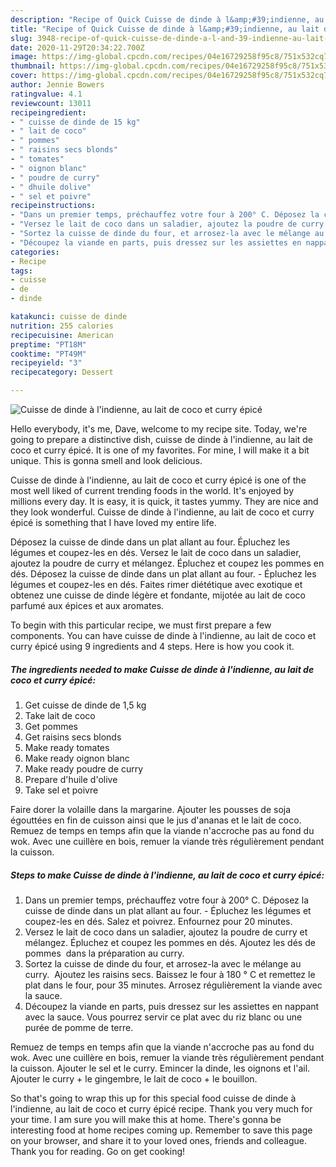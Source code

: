```yaml
---
description: "Recipe of Quick Cuisse de dinde à l&amp;#39;indienne, au lait de coco et curry épicé"
title: "Recipe of Quick Cuisse de dinde à l&amp;#39;indienne, au lait de coco et curry épicé"
slug: 3948-recipe-of-quick-cuisse-de-dinde-a-l-and-39-indienne-au-lait-de-coco-et-curry-epice
date: 2020-11-29T20:34:22.700Z
image: https://img-global.cpcdn.com/recipes/04e16729258f95c8/751x532cq70/cuisse-de-dinde-a-lindienne-au-lait-de-coco-et-curry-epice-photo-principale-de-la-recette.jpg
thumbnail: https://img-global.cpcdn.com/recipes/04e16729258f95c8/751x532cq70/cuisse-de-dinde-a-lindienne-au-lait-de-coco-et-curry-epice-photo-principale-de-la-recette.jpg
cover: https://img-global.cpcdn.com/recipes/04e16729258f95c8/751x532cq70/cuisse-de-dinde-a-lindienne-au-lait-de-coco-et-curry-epice-photo-principale-de-la-recette.jpg
author: Jennie Bowers
ratingvalue: 4.1
reviewcount: 13011
recipeingredient:
- " cuisse de dinde de 15 kg"
- " lait de coco"
- " pommes"
- " raisins secs blonds"
- " tomates"
- " oignon blanc"
- " poudre de curry"
- " dhuile dolive"
- " sel et poivre"
recipeinstructions:
- "Dans un premier temps, préchauffez votre four à 200° C. Déposez la cuisse de dinde dans un plat allant au four. Épluchez les légumes et coupez-les en dés. Salez et poivrez. Enfournez pour 20 minutes."
- "Versez le lait de coco dans un saladier, ajoutez la poudre de curry et mélangez. Épluchez et coupez les pommes en dés. Ajoutez les dés de pommes  dans la préparation au curry."
- "Sortez la cuisse de dinde du four, et arrosez-la avec le mélange au curry.  Ajoutez les raisins secs. Baissez le four à 180 ° C et remettez le plat dans le four, pour 35 minutes. Arrosez régulièrement la viande avec la sauce."
- "Découpez la viande en parts, puis dressez sur les assiettes en nappant avec la sauce. Vous pourrez servir ce plat avec du riz blanc ou une purée de pomme de terre."
categories:
- Recipe
tags:
- cuisse
- de
- dinde

katakunci: cuisse de dinde 
nutrition: 255 calories
recipecuisine: American
preptime: "PT18M"
cooktime: "PT49M"
recipeyield: "3"
recipecategory: Dessert

---
```



![Cuisse de dinde à l&#39;indienne, au lait de coco et curry épicé](https://img-global.cpcdn.com/recipes/04e16729258f95c8/751x532cq70/cuisse-de-dinde-a-lindienne-au-lait-de-coco-et-curry-epice-photo-principale-de-la-recette.jpg)

Hello everybody, it's me, Dave, welcome to my recipe site. Today, we're going to prepare a distinctive dish, cuisse de dinde à l&#39;indienne, au lait de coco et curry épicé. It is one of my favorites. For mine, I will make it a bit unique. This is gonna smell and look delicious.

Cuisse de dinde à l&#39;indienne, au lait de coco et curry épicé is one of the most well liked of current trending foods in the world. It's enjoyed by millions every day. It is easy, it is quick, it tastes yummy. They are nice and they look wonderful. Cuisse de dinde à l&#39;indienne, au lait de coco et curry épicé is something that I have loved my entire life.

Déposez la cuisse de dinde dans un plat allant au four. Épluchez les légumes et coupez-les en dés. Versez le lait de coco dans un saladier, ajoutez la poudre de curry et mélangez. Épluchez et coupez les pommes en dés. Déposez la cuisse de dinde dans un plat allant au four. - Épluchez les légumes et coupez-les en dés. Faites rimer diététique avec exotique et obtenez une cuisse de dinde légère et fondante, mijotée au lait de coco parfumé aux épices et aux aromates.


To begin with this particular recipe, we must first prepare a few components. You can have cuisse de dinde à l&#39;indienne, au lait de coco et curry épicé using 9 ingredients and 4 steps. Here is how you cook it.

<!--inarticleads1-->

##### The ingredients needed to make Cuisse de dinde à l&#39;indienne, au lait de coco et curry épicé:

1. Get  cuisse de dinde de 1,5 kg
1. Take  lait de coco
1. Get  pommes
1. Get  raisins secs blonds
1. Make ready  tomates
1. Make ready  oignon blanc
1. Make ready  poudre de curry
1. Prepare  d&#39;huile d&#39;olive
1. Take  sel et poivre


Faire dorer la volaille dans la margarine. Ajouter les pousses de soja égouttées en fin de cuisson ainsi que le jus d&#39;ananas et le lait de coco. Remuez de temps en temps afin que la viande n&#39;accroche pas au fond du wok. Avec une cuillère en bois, remuer la viande très régulièrement pendant la cuisson. 

<!--inarticleads2-->

##### Steps to make Cuisse de dinde à l&#39;indienne, au lait de coco et curry épicé:

1. Dans un premier temps, préchauffez votre four à 200° C. Déposez la cuisse de dinde dans un plat allant au four. - Épluchez les légumes et coupez-les en dés. Salez et poivrez. Enfournez pour 20 minutes.
1. Versez le lait de coco dans un saladier, ajoutez la poudre de curry et mélangez. Épluchez et coupez les pommes en dés. Ajoutez les dés de pommes  dans la préparation au curry.
1. Sortez la cuisse de dinde du four, et arrosez-la avec le mélange au curry.  Ajoutez les raisins secs. Baissez le four à 180 ° C et remettez le plat dans le four, pour 35 minutes. Arrosez régulièrement la viande avec la sauce.
1. Découpez la viande en parts, puis dressez sur les assiettes en nappant avec la sauce. Vous pourrez servir ce plat avec du riz blanc ou une purée de pomme de terre.


Remuez de temps en temps afin que la viande n&#39;accroche pas au fond du wok. Avec une cuillère en bois, remuer la viande très régulièrement pendant la cuisson. Ajouter le sel et le curry. Emincer la dinde, les oignons et l&#39;ail. Ajouter le curry + le gingembre, le lait de coco + le bouillon. 

So that's going to wrap this up for this special food cuisse de dinde à l&#39;indienne, au lait de coco et curry épicé recipe. Thank you very much for your time. I am sure you will make this at home. There's gonna be interesting food at home recipes coming up. Remember to save this page on your browser, and share it to your loved ones, friends and colleague. Thank you for reading. Go on get cooking!

